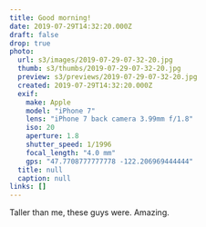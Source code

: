 ```yaml
---
title: Good morning!
date: 2019-07-29T14:32:20.000Z
draft: false
drop: true
photo:
  url: s3/images/2019-07-29-07-32-20.jpg
  thumb: s3/thumbs/2019-07-29-07-32-20.jpg
  preview: s3/previews/2019-07-29-07-32-20.jpg
  created: 2019-07-29T14:32:20.000Z
  exif:
    make: Apple
    model: "iPhone 7"
    lens: "iPhone 7 back camera 3.99mm f/1.8"
    iso: 20
    aperture: 1.8
    shutter_speed: 1/1996
    focal_length: "4.0 mm"
    gps: "47.7708777777778 -122.206969444444"
  title: null
  caption: null
links: []
---
```


Taller than me, these guys were. Amazing.
